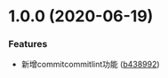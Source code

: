 # 1.0.0 (2020-06-19)


### Features

* 新增commitcommitlint功能 ([b438992](https://github.com/congshuang/commit-dosz/commit/b4389927b7cddef9a19c11377a210d61b22d898d))




